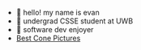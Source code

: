 - 🦦 hello! my name is evan
- 🌛 undergrad CSSE student at UWB
- 🥕 software dev enjoyer
- [Best Cone Pictures](https://photos.app.goo.gl/FaeCkL8m6gk2nyLD6)

<!---
evanjgrey/evanjgrey is a ✨ special ✨ repository because its `README.md` (this file) appears on your GitHub profile.
You can click the Preview link to take a look at your changes.
--->
